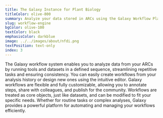 ```yaml
---
title: The Galaxy Instance for Plant Biology
titleColor: olive-800
summary: Analyze your data stored in ARCs using the Galaxy Workflow Platform.
slug: workflow-engine
bgColor: olive-100
textColor: black
emphasisColor: darkblue
image: ../../images/about/nfdi.png
textPosition: text-only
index: 3
---
```


The Galaxy workflow system enables you to analyze data from your ARCs by running tools and datasets in a defined sequence, streamlining repetitive tasks and ensuring consistency.
You can easily create workflows from your analysis history or design new ones using the intuitive editor.
Galaxy workflows are flexible and fully customizable, allowing you to annotate steps, share with colleagues, and publish for the community.
Workflows are treated as core objects, just like datasets, and can be modified to fit your specific needs.
Whether for routine tasks or complex analyses, Galaxy provides a powerful platform for automating and managing your workflows efficiently.